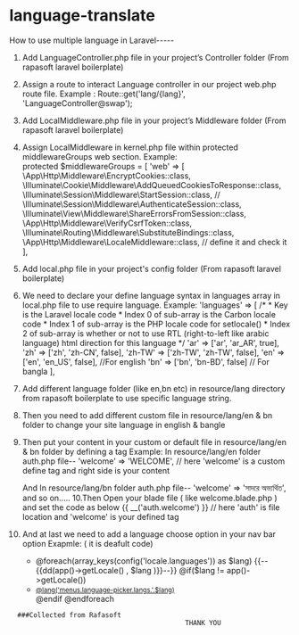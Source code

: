 
# language-translate
How to use multiple language in Laravel-----

1. Add LanguageController.php file in your project’s Controller folder (From rapasoft laravel boilerplate)
2. Assign a route to interact  Language controller in our project web.php route file.
  Example : 
      Route::get('lang/{lang}', 'LanguageController@swap');
      
3. Add LocalMiddleware.php file in your project’s Middleware folder (From rapasoft laravel boilerplate)
4. Assign LocalMiddleware in kernel.php file within protected middlewareGroups web section.
  Example:  
            protected $middlewareGroups = [
                'web' => [
                    \App\Http\Middleware\EncryptCookies::class,
                    \Illuminate\Cookie\Middleware\AddQueuedCookiesToResponse::class,
                    \Illuminate\Session\Middleware\StartSession::class,
                    // \Illuminate\Session\Middleware\AuthenticateSession::class,
                    \Illuminate\View\Middleware\ShareErrorsFromSession::class,
                    \App\Http\Middleware\VerifyCsrfToken::class,
                    \Illuminate\Routing\Middleware\SubstituteBindings::class,
                    \App\Http\Middleware\LocaleMiddleware::class, // define it and check it
                ],
5. Add local.php file in your project's config folder (From rapasoft laravel boilerplate)
6. We need to declare your define language syntax in languages array in local.php file to use require language.
  Example: 
        'languages' => [
                  /*
                   * Key is the Laravel locale code
                   * Index 0 of sub-array is the Carbon locale code
                   * Index 1 of sub-array is the PHP locale code for setlocale()
                   * Index 2 of sub-array is whether or not to use RTL (right-to-left like arabic language) html direction for this language
                   */
                  'ar'    => ['ar', 'ar_AR', true],
                  'zh'    => ['zh', 'zh-CN', false],
                  'zh-TW' => ['zh-TW', 'zh-TW', false],
                  'en'    => ['en', 'en_US', false],  //For english
                  'bn'    => ['bn', 'bn-BD', false]   // For bangla
                  ],
  7. Add  different language folder (like en,bn etc) in resource/lang directory from rapasoft boilerplate to use specific language string.                
  8. Then you need to add different custom file in resource/lang/en & bn folder to change your site language in english & bangle 
  9. Then put your content in your custom or default file in resource/lang/en & bn folder by defining a tag
      Example: In resource/lang/en folder auth.php file--
                'welcome' => 'WELCOME', // here 'welcome' is a custom define tag and right side is your content
      
       And In resource/lang/bn folder auth.php file--
               'welcome' => 'সাদরে অভ্যর্থিত',
      and so on.....
  10.Then Open your blade file ( like welcome.blade.php ) and set the code as below
        {{ __('auth.welcome') }} // here 'auth' is file location and 'welcome' is your defined tag
   11. And at last we need to add a language choose option in your nav bar option
      Exapmle: ( it is deafult code)
              <nav>
                <ul>
                    <li class="dropdown-menu dropdown-menu-right" aria-labelledby="navbarDropdownLa16643nguageLink">
                    @foreach(array_keys(config('locale.languages')) as $lang)
                        {{--{{dd(app()->getLocale() , $lang )}}--}}
                        @if($lang != app()->getLocale())
                            <li >
                                <small>
                                    <a href="{{ '/lang/'.$lang }}" class="dropdown-item"><span class="badge badge-info">@lang('menus.language-picker.langs.'.$lang)</span></a>
                                </small>
                            </li>
                            @endif
                            @endforeach
                            </li>
                </ul>
              </nav>
  
      
      ###Collected from Rafasoft
                                                THANK YOU
